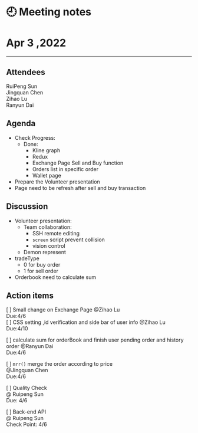 # 🕘 Meeting notes

# Apr 3 ,2022

****
## Attendees

RuiPeng Sun  
Jingquan Chen  
Zihao Lu  
Ranyun Dai  


## Agenda
- Check Progress:
   - Done:
      - Kline graph
      - Redux
      - Exchange Page Sell and Buy function
      - Orders list in specific order 
      - Wallet page 
- Prepare the Volunteer presentation
- Page need to be refresh after sell and buy transaction

## Discussion
- Volunteer presentation:
   - Team collaboration:
      - SSH remote editing 
      - `screen` script prevent collision
      - vision control
   - Demon represent 
- tradeType 
   - 0 for buy order
   - 1 for sell order
- Orderbook need to calculate sum 

## Action items
[ ]  Small change on Exchange Page 
 @Zihao Lu   
 Due:4/6  
[ ]  CSS setting ,id verification and side bar of user info
 @Zihao Lu   
 Due:4/10  

[ ] calculate sum for orderBook and finish user pending order and history order
@Ranyun Dai  
Due:4/6

[ ] `mrr()` merge the order according to price  
@Jingquan Chen   
Due:4/6

[ ] Quality Check  
@ Ruipeng Sun   
Due: 4/6

[ ]  Back-end API  
@ Ruipeng Sun   
Check Point: 4/6